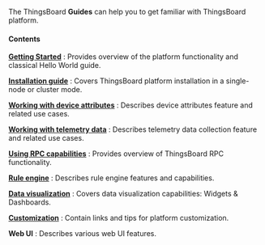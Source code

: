 The ThingsBoard **Guides** can help you to get familiar with ThingsBoard platform.

#### Contents

[**Getting Started**](/docs/{{docsPrefix}}getting-started-guides/what-is-thingsboard/)
: Provides overview of the platform functionality and classical Hello World guide.

[**Installation guide**](/docs/{{docsPrefix}}user-guide/install/installation-options/)
: Covers ThingsBoard platform installation in a single-node or cluster mode.

[**Working with device attributes**](/docs/{{docsPrefix}}user-guide/attributes/)
: Describes device attributes feature and related use cases.

[**Working with telemetry data**](/docs/{{docsPrefix}}user-guide/telemetry/)
: Describes telemetry data collection feature and related use cases.

[**Using RPC capabilities**](/docs/{{docsPrefix}}user-guide/rpc/)
: Provides overview of ThingsBoard RPC functionality.

[**Rule engine**](/docs/{{docsPrefix}}user-guide/rule-engine-2-0/overview/)
: Describes rule engine features and capabilities.

[**Data visualization**](/docs/{{docsPrefix}}user-guide/visualization/)
: Covers data visualization capabilities: Widgets & Dashboards.

[**Customization**](/docs/{{docsPrefix}}user-guide/customization/)
: Contain links and tips for platform customization.

**Web UI**
: Describes various web UI features.  
